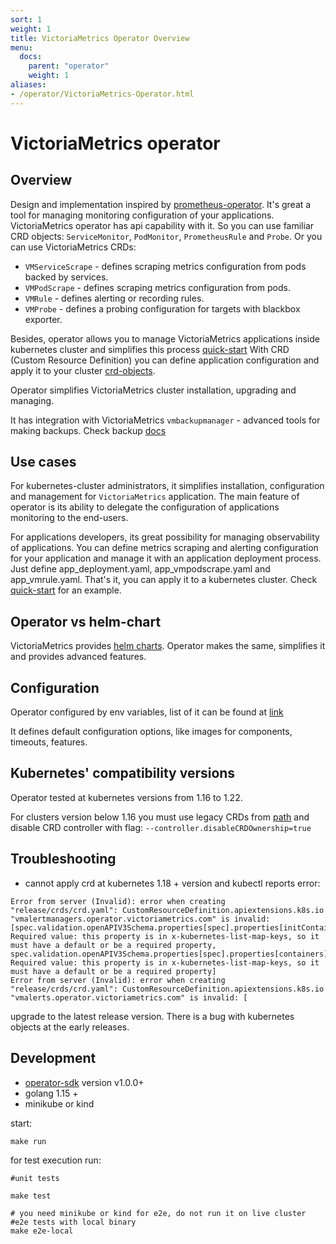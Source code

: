 ```yaml
---
sort: 1
weight: 1
title: VictoriaMetrics Operator Overview
menu:
  docs:
    parent: "operator"
    weight: 1
aliases:
- /operator/VictoriaMetrics-Operator.html
---
```


# VictoriaMetrics operator

## Overview

Design and implementation inspired by [prometheus-operator](https://github.com/prometheus-operator/prometheus-operator). It's great a tool for managing monitoring configuration of your applications. VictoriaMetrics operator has api capability with it.
So you can use familiar CRD objects: `ServiceMonitor`, `PodMonitor`, `PrometheusRule` and `Probe`. Or you can use VictoriaMetrics CRDs:
- `VMServiceScrape` - defines scraping metrics configuration from pods backed by services.
- `VMPodScrape` - defines scraping metrics configuration from pods.
- `VMRule` - defines alerting or recording rules.
- `VMProbe` - defines a probing configuration for targets with blackbox exporter.

Besides, operator allows you to manage VictoriaMetrics applications inside kubernetes cluster and simplifies this process [quick-start](https://docs.victoriametrics.com/operator/quick-start.html) 
With CRD (Custom Resource Definition) you can define application configuration and apply it to your cluster [crd-objects](https://docs.victoriametrics.com/operator/api.html). 

Operator simplifies VictoriaMetrics cluster installation, upgrading and managing.
 
It has integration with VictoriaMetrics `vmbackupmanager` - advanced tools for making backups. Check backup [docs](https://docs.victoriametrics.com/operator/backups.html)

## Use cases

For kubernetes-cluster administrators, it simplifies installation, configuration and management for `VictoriaMetrics` application. The main feature of operator is its ability to delegate the configuration of applications monitoring to the end-users.
 
For applications developers, its great possibility for managing observability of applications. You can define metrics scraping and alerting configuration for your application and manage it with an application deployment process. Just define app_deployment.yaml, app_vmpodscrape.yaml and app_vmrule.yaml. That's it, you can apply it to a kubernetes cluster. Check [quick-start](/operator/quick-start.html) for an example.

## Operator vs helm-chart

VictoriaMetrics provides [helm charts](https://github.com/VictoriaMetrics/helm-charts). Operator makes the same, simplifies it and provides advanced features.


## Configuration

Operator configured by env variables, list of it can be found at [link](https://docs.victoriametrics.com/operator/vars.html)

It defines default configuration options, like images for components, timeouts, features.


## Kubernetes' compatibility versions

Operator tested at kubernetes versions from 1.16 to 1.22.

For clusters version below 1.16 you must use legacy CRDs from [path](https://github.com/VictoriaMetrics/operator/tree/master/config/crd/legacy) 
and disable CRD controller with flag: `--controller.disableCRDOwnership=true`

## Troubleshooting

- cannot apply crd at kubernetes 1.18 + version and kubectl reports error:
```console
Error from server (Invalid): error when creating "release/crds/crd.yaml": CustomResourceDefinition.apiextensions.k8s.io "vmalertmanagers.operator.victoriametrics.com" is invalid: [spec.validation.openAPIV3Schema.properties[spec].properties[initContainers].items.properties[ports].items.properties[protocol].default: Required value: this property is in x-kubernetes-list-map-keys, so it must have a default or be a required property, spec.validation.openAPIV3Schema.properties[spec].properties[containers].items.properties[ports].items.properties[protocol].default: Required value: this property is in x-kubernetes-list-map-keys, so it must have a default or be a required property]
Error from server (Invalid): error when creating "release/crds/crd.yaml": CustomResourceDefinition.apiextensions.k8s.io "vmalerts.operator.victoriametrics.com" is invalid: [
```
  upgrade to the latest release version. There is a bug with kubernetes objects at the early releases.


## Development

- [operator-sdk](https://github.com/operator-framework/operator-sdk) version v1.0.0+  
- golang 1.15 +
- minikube or kind

start:
```console
make run
```

for test execution run:
```console
#unit tests

make test 

# you need minikube or kind for e2e, do not run it on live cluster
#e2e tests with local binary
make e2e-local
```
